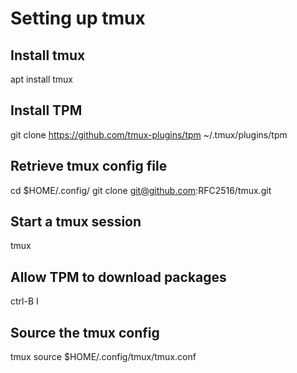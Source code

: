 # Setting up tmux

## Install tmux

apt install tmux

## Install TPM

git clone https://github.com/tmux-plugins/tpm ~/.tmux/plugins/tpm

## Retrieve tmux config file

cd $HOME/.config/
git clone git@github.com:RFC2516/tmux.git

## Start a tmux session

tmux

## Allow TPM to download packages

ctrl-B I

## Source the tmux config

tmux source $HOME/.config/tmux/tmux.conf


